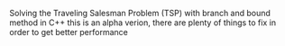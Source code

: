 Solving the Traveling Salesman Problem (TSP) with branch and bound method in C++
this is an alpha verion, there are plenty of things to fix in order to get better performance
